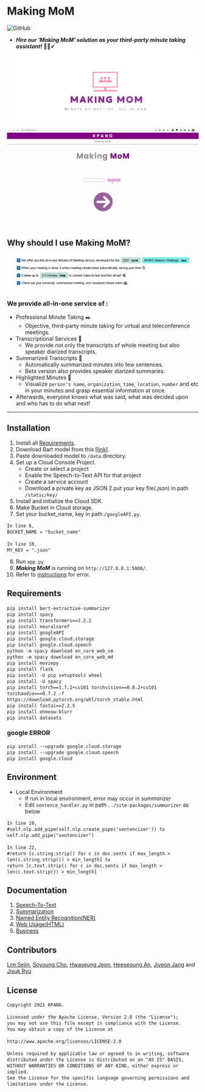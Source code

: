 #  Making MoM
![GitHub](https://img.shields.io/github/license/2021-KPANG/AI-Online-Meeting-Solution)
- ***Hire our 'Making MoM' solution as your third-party minute taking assistant!***  👩‍💻✔ 
![](https://github.com/2021-KPANG/AI-Online-Meeting-Solution/blob/main/image/MoM%20logo.JPG?raw=true)

![](https://github.com/2021-KPANG/AI-Online-Meeting-Solution/blob/main/image/Demo.gif?raw=true)

## Why should I use Making MoM?

![](https://github.com/2021-KPANG/AI-Online-Meeting-Solution/blob/main/image/why%20use.JPG?raw=true)

### We provide all-in-one service of :
- Professional Minute Taking ✒️
  - Objective, third-party minute taking for virtual and teleconference meetings.
- Transcriptional Services 📄
	- We provide not only the transcripts of whole meeting but also speaker diarized transcripts.
- Summarized Transcripts 🔆
   - Automatically summarized minutes into few sentences.
   - Beta version also provides speaker diarized summaries.
- Highlighted Minutes 📆
  - Visualize ```person's name```, ```organization```, ```time```, ```location```, ```number``` and etc in your minutes and grasp essential information at once.
- Afterwards, everyone knows what was said, what was decided upon and who has to do what next!

---

## Installation
1. Install all [Requirements](https://github.com/2021-KPANG/AI-Online-Meeting-Solution/blob/main/README.md#requirements).
2. Download Bart model from this [[link]](https://drive.google.com/file/d/12RByU6-do8Q5G87ExlYci9-alZZjThZk/view?usp=sharing).
3. Paste downloaded model to ```/data``` directory.
4. Set up a Cloud Console Project.
    - Create or select a project
    - Enable the Speech-to-Text API for that project
    - Create a service account
    - Download a private key as JSON 2.put your key file(.json) in path ```/static/key/```
5. Install and initialize the Cloud SDK.
6. Make Bucket in Cloud storage.
7. Set your bucket_name, key in path ```/googleAPI.py```.
```
In line 8,
BUCKET_NAME = "bucket_name"

In line 10,
MY_KEY = ".json"
```
8. Run ```app.py```.
9. ***Making MoM*** is running on ```http://127.0.0.1:5000/```.
10. Refer to [instructions](https://github.com/2021-KPANG/AI-Online-Meeting-Solution/blob/main/README.md#google-error) for error.

## Requirements
```
pip install bert-extractive-summarizer
pip install spacy
pip install transformers==2.2.2
pip install neuralcoref
pip install googleAPI
pip install google.cloud.storage
pip install google.cloud.speech
python -m spacy download en_core_web_sm
python -m spacy download en_core_web_md
pip install moviepy
pip install flask
pip install -U pip setuptools wheel
pip install -U spacy
pip install torch==1.7.1+cu101 torchvision==0.8.2+cu101 torchaudio===0.7.2 -f https://download.pytorch.org/whl/torch_stable.html
pip install fastai==2.2.5
pip install ohmeow-blurr
pip install datasets
```

### google ERROR
```
pip install --upgrade google.cloud.storage
pip install --upgrade google.cloud.speech
pip install google.cloud
```

## Environment
- Local Environment
  - If run in local environment, error may occur in *summarizer*
  - Edit ```sentence_handler.py``` in path ```../site-packages/summarizer``` as below

```
In line 10,
#self.nlp.add_pipe(self.nlp.create_pipe('sentencizer')) to
self.nlp.add_pipe("sentencizer")

In line 22,
#return [c.string.strip() for c in doc.sents if max_length > len(c.string.strip()) > min_length] to
return [c.text.strip() for c in doc.sents if max_length > len(c.text.strip()) > min_length]
```

## Documentation
1. [Speech-To-Text](https://github.com/2021-KPANG/AI-Online-Meeting-Solution/blob/main/Speech_to_Text/README.md)
2. [Summarization](https://github.com/2021-KPANG/AI-Online-Meeting-Solution/blob/main/Summarization/README.md)
3. [Named Entity Recognition(NER)](https://github.com/2021-KPANG/AI-Online-Meeting-Solution/tree/main/named_entity_recognition)
4. [Web Usage(HTML)](https://github.com/2021-KPANG/AI-Online-Meeting-Solution/blob/main/HTML/README.md)
5. [Business](https://github.com/2021-KPANG/AI-Online-Meeting-Solution/blob/main/Business/Business.pdf)


## Contributors
[Lim Sejin](https://github.com/LimSeJin9577), [Soyoung Cho](https://github.com/SoYoungCho), [Hwaseung Jeon](https://github.com/HwaseungJeon), [Heeseoung  An](https://github.com/hiseoung), [Jiyeon Jang](https://github.com/jji1902) and  [Jisuk Ryu](https://github.com/jsryu0624)

## License
```
Copyright 2021 KPANG.

Licensed under the Apache License, Version 2.0 (the "License");
you may not use this file except in compliance with the License.
You may obtain a copy of the License at

http://www.apache.org/licenses/LICENSE-2.0

Unless required by applicable law or agreed to in writing, software
distributed under the License is distributed on an "AS IS" BASIS,
WITHOUT WARRANTIES OR CONDITIONS OF ANY KIND, either express or implied.
See the License for the specific language governing permissions and
limitations under the License.
```
